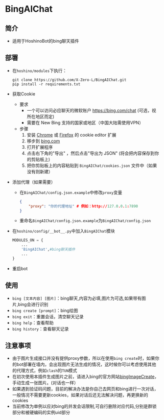 # BingAIChat

## 简介

- 适用于HoshinoBot的bing聊天插件

## 部署

- 在`hoshino/modules`下执行：

    ```shell
    git clone https://github.com/X-Zero-L/BingAIChat.git
    pip install -r requirements.txt
    ```

- 获取Cookie

  - 要求
    - 一个可以访问必应聊天的微软账户 <https://bing.com/chat> (可选，视所在地区而定)
    - 需要在 New Bing 支持的国家或地区（中国大陆需使用VPN）
  - 步骤
    1. 安装 [Chrome](https://chrome.google.com/webstore/detail/cookie-editor/hlkenndednhfkekhgcdicdfddnkalmdm) 或 [Firefox](https://addons.mozilla.org/en-US/firefox/addon/cookie-editor/) 的 cookie editor 扩展
    2. 移步到 [bing.com](https://bing.com)
    3. 打开扩展程序
    4. 点击右下角的"导出" ，然后点击"导出为 JSON" (将会把内容保存到你的剪贴板上)
    5. 把你剪贴板上的内容粘贴到 `BingAIChat/cookies.json` 文件中（如果没有则新建）

- 添加代理（如果需要）

  - 在`BingAIChat/config.json.example`中修改`proxy`变量

    ```json
    {
        "proxy": "你的代理地址" # 例如：http://127.0.0.1:7890
    }
    ```

  - 重命名`BingAIChat/config.json.example`为`BingAIChat/config.json`

- 在`hoshino/config/__bot__.py`中加入`BingAIChat`模块

    ```python
    MODULES_ON = {
        ...
        'BingAIChat',#bing聊天插件
        ...
    }
    ```

- 重启bot

## 使用

- `bing [文本内容] [图片]`：bing聊天,内容为必填,图片为可选,如果带有图片,bing会进行识别
- `bing create [prompt]`：bing绘图
- `bing exit`：重置会话，清空聊天记录
- `bing help`：查看帮助
- `bing history`：查看聊天记录

## 注意事项

- 由于图片生成接口并没有提供proxy参数，所以在使用`bing create`时，如果你的bot部署在墙内，会出现图片无法生成的情况，这时候你可以考虑使用其他的代理方式，例如`clash`的`TUN`模式
- 在初次使用本插件生成图片之前，请进入bing的官方网站[bingImageCreate](https://www.bing.com/images/create)，手动生成一张图片。(对话也一样）
- 如果遇到验证码问题，目前的解决办法是你自己去网页和bing进行一次对话，一般情况不需要更新cookies，如果对话后还无法解决问题，再更换新的cookies
- 当前修改为单例以应对bing的并发会话限制,可自行删除对应代码,分别是群锁部分和被硬编码的实例uid部分